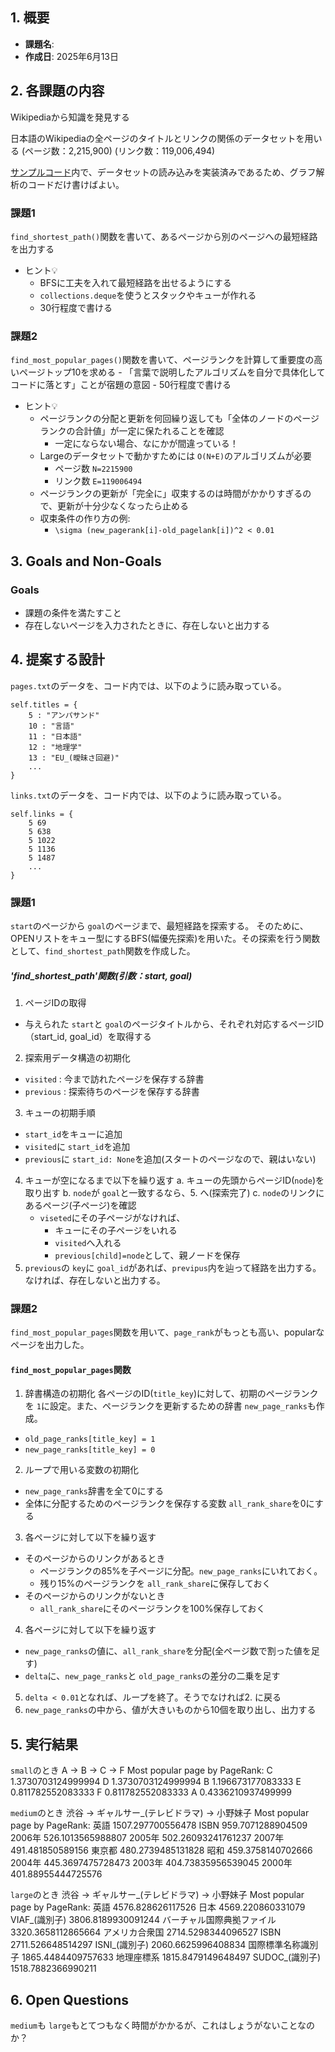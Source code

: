 ## 1. 概要

- **課題名**:
- **作成日**: 2025年6月13日

## 2. 各課題の内容

Wikipediaから知識を発見する

日本語のWikipediaの全ページのタイトルとリンクの関係のデータセットを用いる
(ページ数：2,215,900)
(リンク数：119,006,494)

[サンプルコード](https://github.com/xharaken/step2/blob/master/wikipedia.py)内で、データセットの読み込みを実装済みであるため、グラフ解析のコードだけ書けばよい。

### 課題1

`find_shortest_path()`関数を書いて、あるページから別のページへの最短経路を出力する

- ヒント💡
  - BFSに工夫を入れて最短経路を出せるようにする
  - `collections.deque`を使うとスタックやキューが作れる
  - 30行程度で書ける

### 課題2

`find_most_popular_pages()`関数を書いて、ページランクを計算して重要度の高いページトップ10を求める
    - 「言葉で説明したアルゴリズムを自分で具体化してコードに落とす」ことが宿題の意図
    - 50行程度で書ける

- ヒント💡
  - ページランクの分配と更新を何回繰り返しても「全体のノードのページランクの合計値」が一定に保たれることを確認
    - 一定にならない場合、なにかが間違っている！
  - Largeのデータセットで動かすためには `O(N+E)`のアルゴリズムが必要
    - ページ数 `N=2215900`
    - リンク数 `E=119006494`
  - ページランクの更新が「完全に」収束するのは時間がかかりすぎるので、更新が十分少なくなったら止める
  - 収束条件の作り方の例:
    - `\sigma (new_pagerank[i]-old_pagelank[i])^2 < 0.01 `

## 3. Goals and Non-Goals

### Goals

- 課題の条件を満たすこと
- 存在しないページを入力されたときに、存在しないと出力する

## 4. 提案する設計

`pages.txt`のデータを、コード内では、以下のように読み取っている。

```(python)
self.titles = {
    5 : "アンパサンド"
    10 : "言語"
    11 : "日本語"
    12 : "地理学"
    13 : "EU_(曖昧さ回避)"
    ...
}
```

`links.txt`のデータを、コード内では、以下のように読み取っている。

```(python)
self.links = {
    5 69
    5 638
    5 1022
    5 1136
    5 1487
    ...
}
```

### 課題1

`start`のページから `goal`のページまで、最短経路を探索する。
そのために、OPENリストをキュー型にするBFS(幅優先探索)を用いた。その探索を行う関数として、`find_shortest_path`関数を作成した。

##### 'find_shortest_path'関数(引数：start, goal)

1. ページIDの取得

- 与えられた `start`と `goal`のページタイトルから、それぞれ対応するページID（start_id, goal_id）を取得する

2. 探索用データ構造の初期化

- `visited` : 今まで訪れたページを保存する辞書
- `previous` : 探索待ちのページを保存する辞書

3. キューの初期手順

- `start_id`をキューに追加
- `visited`に `start_id`を追加
- `previous`に `start_id: None`を追加(スタートのページなので、親はいない)

4. キューが空になるまで以下を繰り返す
   a. キューの先頭からページID(`node`)を取り出す
   b. `node`が `goal`と一致するなら、5. へ(探索完了)
   c. `node`のリンクにあるページ(子ページ)を確認
   - `viseted`にその子ページがなければ、
     - キューにその子ページをいれる
     - `visited`へ入れる
     - `previous[child]=node`として、親ノードを保存
5. `previous`の `key`に `goal_id`があれば、`previpus`内を辿って経路を出力する。なければ、存在しないと出力する。

### 課題2

`find_most_popular_pages`関数を用いて、`page_rank`がもっとも高い、popularなページを出力した。

#### `find_most_popular_pages`関数

1. 辞書構造の初期化
   各ページのID(`title_key`)に対して、初期のページランクを `1`に設定。また、ページランクを更新するための辞書 `new_page_ranks`も作成。

- `old_page_ranks[title_key] = 1`
- `new_page_ranks[title_key] = 0`

2. ループで用いる変数の初期化

- `new_page_ranks`辞書を全て0にする
- 全体に分配するためのページランクを保存する変数 `all_rank_share`を0にする

3. 各ページに対して以下を繰り返す

- そのページからのリンクがあるとき
  - ページランクの85%を子ページに分配。`new_page_ranks`にいれておく。
  - 残り15%のページランクを `all_rank_share`に保存しておく
- そのページからのリンクがないとき
  - `all_rank_share`にそのページランクを100%保存しておく

4. 各ページに対して以下を繰り返す

- `new_page_ranks`の値に、`all_rank_share`を分配(全ページ数で割った値を足す)
- `delta`に、`new_page_ranks`と `old_page_ranks`の差分の二乗を足す

5. `delta < 0.01`となれば、ループを終了。そうでなければ2. に戻る
6. `new_page_ranks`の中から、値が大きいものから10個を取り出し、出力する

## 5. 実行結果

`small`のとき
A -> B -> C -> F
Most popular page by PageRank:
C 1.3730703124999994
D 1.3730703124999994
B 1.196673177083333
E 0.811782552083333
F 0.811782552083333
A 0.4336210937499999

`medium`のとき
渋谷 -> ギャルサー_(テレビドラマ) -> 小野妹子
Most popular page by PageRank:
英語 1507.297700556478
ISBN 959.7071288904509
2006年 526.1013565988807
2005年 502.26093241761237
2007年 491.481850589156
東京都 480.2739485131828
昭和 459.3758140702666
2004年 445.3697475728473
2003年 404.73835956539045
2000年 401.88955444725576

`large`のとき
渋谷 -> ギャルサー_(テレビドラマ) -> 小野妹子
Most popular page by PageRank:
英語 4576.828626117526
日本 4569.220860331079
VIAF_(識別子) 3806.8189930091244
バーチャル国際典拠ファイル 3320.3658112865664
アメリカ合衆国 2714.5298344096527
ISBN 2711.526648514297
ISNI_(識別子) 2060.6625996408834
国際標準名称識別子 1865.4484409757633
地理座標系 1815.8479149648497
SUDOC_(識別子) 1518.7882366990211

## 6. Open Questions

`medium`も `large`もとてつもなく時間がかかるが、これはしょうがないことなのか？
